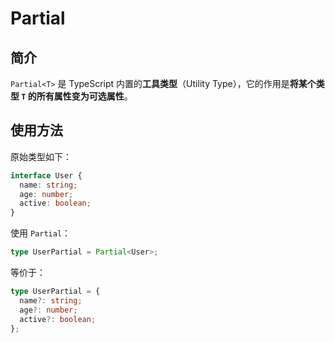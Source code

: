 # Partial

## 简介

`Partial<T>` 是 TypeScript 内置的**工具类型**（Utility Type），它的作用是**将某个类型 `T` 的所有属性变为可选属性**。

## 使用方法

原始类型如下：

```ts
interface User {
  name: string;
  age: number;
  active: boolean;
}
```

使用 `Partial`：

```ts
type UserPartial = Partial<User>;
```

等价于：

```ts
type UserPartial = {
  name?: string;
  age?: number;
  active?: boolean;
};
```
